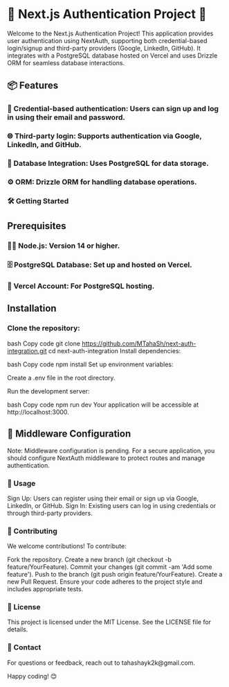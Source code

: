 <h1> 🎉 Next.js Authentication Project 🚀 </h1>
Welcome to the Next.js Authentication Project! This application provides user authentication using NextAuth, supporting both credential-based login/signup and third-party providers (Google, LinkedIn, GitHub). It integrates with a PostgreSQL database hosted on Vercel and uses Drizzle ORM for seamless database interactions.

<h2> 📦 Features </h2>  
<h3> 🔐 Credential-based authentication: Users can sign up and log in using their email and password. </h3>
<h3> 🌐 Third-party login: Supports authentication via Google, LinkedIn, and GitHub. </h3>
<h3> 💾 Database Integration: Uses PostgreSQL for data storage. </h3>
<h3> ⚙️ ORM: Drizzle ORM for handling database operations. </h3>
<h3> 🛠️ Getting Started </h3>

<h2> Prerequisites </h2>
<h3> 🧑‍💻 Node.js: Version 14 or higher. </h3>
<h3> 🗄️ PostgreSQL Database: Set up and hosted on Vercel. </h3>
<h3> 🚀 Vercel Account: For PostgreSQL hosting. </h3>

<h2> Installation </h2>
<h3> Clone the repository: </h3>

bash
Copy code
git clone https://github.com/MTahaSh/next-auth-integration.git
cd next-auth-integration
Install dependencies:

bash
Copy code
npm install
Set up environment variables:

Create a .env file in the root directory.

Run the development server:

bash
Copy code
npm run dev
Your application will be accessible at http://localhost:3000.

<h2> 🔐 Middleware Configuration </h2> 
Note: Middleware configuration is pending. For a secure application, you should configure NextAuth middleware to protect routes and manage authentication.

<h3> 🚀 Usage </h3> 
Sign Up: Users can register using their email or sign up via Google, LinkedIn, or GitHub.
Sign In: Existing users can log in using credentials or through third-party providers.

<h3>🤝 Contributing</h3>
We welcome contributions! To contribute:

Fork the repository.
Create a new branch (git checkout -b feature/YourFeature).
Commit your changes (git commit -am 'Add some feature').
Push to the branch (git push origin feature/YourFeature).
Create a new Pull Request.
Ensure your code adheres to the project style and includes appropriate tests.

<h3>📜 License</h3>
This project is licensed under the MIT License. See the LICENSE file for details.

<h3>📧 Contact</h3>
For questions or feedback, reach out to tahashayk2k@gmail.com.

Happy coding! 😊

